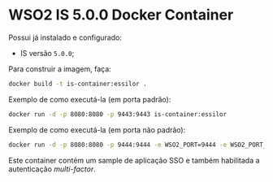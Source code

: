# WSO2 IS 5.0.0 Docker Container

Possui já instalado e configurado:

* IS versão `5.0.0`;

Para construir a imagem, faça:

```bash
docker build -t is-container:essilor .
```

Exemplo de como executá-la (em porta padrão):

```bash
docker run -d -p 8080:8080 -p 9443:9443 is-container:essilor
```

Exemplo de como executá-la (em porta não padrão):

```bash
docker run -d -p 8080:8080 -p 9444:9444 -e WSO2_PORT=9444 -e WSO2_PORT_OFFSET=1 is-container:essilor
```

Este container contém um sample de aplicação SSO e também habilitada a autenticação *multi-factor*.
